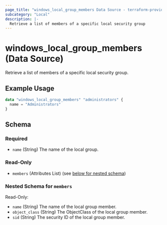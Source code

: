 ```yaml
---
page_title: "windows_local_group_members Data Source - terraform-provider-windows"
subcategory: "Local"
description: |-
  Retrieve a list of members of a specific local security group
---
```

# windows_local_group_members (Data Source)

<!-- data-source description generated from schema -->
Retrieve a list of members of a specific local security group.
<!-- examples generated from example files -->
## Example Usage

```terraform
data "windows_local_group_members" "administrators" {
  name = "Administrators"
}
```

<!-- schema generated by tfplugindocs -->
## Schema

### Required

- `name` (String) The name of the local group.

### Read-Only

- `members` (Attributes List) (see [below for nested schema](#nestedatt--members))

<a id="nestedatt--members"></a>
### Nested Schema for `members`

Read-Only:

- `name` (String) The name of the local group member.
- `object_class` (String) The ObjectClass of the local group member.
- `sid` (String) The security ID of the local group member.

